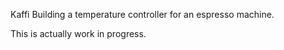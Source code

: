 Kaffi
Building a temperature controller for an espresso machine.

This is actually work in progress.
